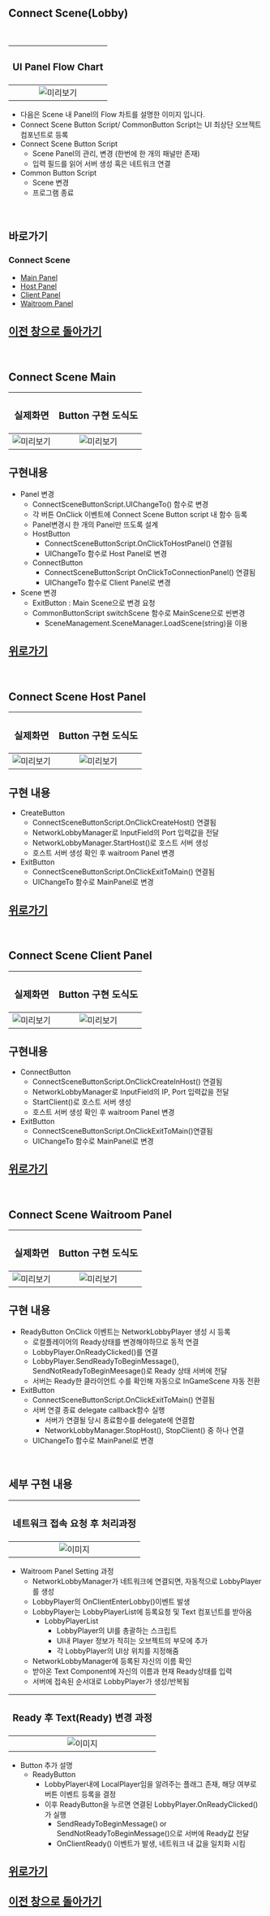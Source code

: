 ## Connect Scene(Lobby)
<br>

| <H3><b>UI Panel Flow Chart</b></H3>|
|:---:|
|![미리보기](../_Image/Connect%20Scene%20UIFlowChart.png)|
- 다음은 Scene 내 Panel의 Flow 차트를 설명한 이미지 입니다.
- Connect Scene Button Script/ CommonButton Script는 UI 최상단 오브젝트 컴포넌트로 등록
- Connect Scene Button Script 
  - Scene Panel의 관리, 변경 (한번에 한 개의 패널만 존재)
  - 입력 필드를 읽어 서버 생성 혹은 네트워크 연결
- Common Button Script
  - Scene 변경
  - 프로그램 종료
  
<br>

## 바로가기
### Connect Scene
 - [Main Panel](#connect-scene-main)
 - [Host Panel](#connect-scene-host-panel)
 - [Client Panel](#connect-scene-client-panel)
 - [Waitroom Panel](#connect-scene-waitroom-panel)


## [이전 창으로 돌아가기](https://github.com/shehdrbs123/Dongs-Portfolio/tree/main/UnityProject/NetworkShooting/Description/UI%2C%20Scene)

<br>

## Connect Scene Main

 |<H3><b>실제화면</b></H3>| <H3><b>Button 구현 도식도</b></H3>|
 |:---:|:---:|
 |![미리보기](../_Image/Connect%20Scene%20Main.png)|![미리보기](../_Image/Connect%20Scene%20MainPanel%20%EC%84%A4%EA%B3%84%20%EB%82%B4%EC%9A%A9.png)|

## 구현내용 
- Panel 변경
  - ConnectSceneButtonScript.UIChangeTo() 함수로 변경
  - 각 버튼 OnClick 이벤트에 Connect Scene Button script 내 함수 등록
  - Panel변경시 한 개의 Panel만 뜨도록 설계
  - HostButton
    - ConnectSceneButtonScript.OnClickToHostPanel() 연결됨
    - UIChangeTo 함수로 Host Panel로 변경
  - ConnectButton
    - ConnectSceneButtonScript OnClickToConnectionPanel() 연결됨
    - UIChangeTo 함수로 Client Panel로 변경
- Scene 변경
  - ExitButton : Main Scene으로 변경 요청
  - CommonButtonScript switchScene 함수로 MainScene으로 씬변경
    - SceneManagement.SceneManager.LoadScene(string)을 이용


## [위로가기](#connect-scenelobby)

<br>

## Connect Scene Host Panel

 |<H3><b>실제화면</b></H3>| <H3><b>Button 구현 도식도</b></H3>|
 |:---:|:---:|
 |![미리보기](../_Image/Connect%20Scene%20Host.png)|![미리보기](../_Image/Connect%20Scene%20Host%20Panel%20설계%20내용.png)|

 ## 구현 내용 
 - CreateButton
   - ConnectSceneButtonScript.OnClickCreateHost() 연결됨
   - NetworkLobbyManager로 InputField의 Port 입력값을 전달
   - NetworkLobbyManager.StartHost()로 호스트 서버 생성
   - 호스트 서버 생성 확인 후 waitroom Panel 변경
 - ExitButton
   - ConnectSceneButtonScript.OnClickExitToMain() 연결됨
   - UIChangeTo 함수로 MainPanel로 변경


## [위로가기](#connect-scenelobby)

<br>

## Connect Scene Client Panel

|<H3><b>실제화면</b></H3>| <H3><b>Button 구현 도식도</b></H3>|
 |:---:|:---:|
 | ![미리보기](../_Image/Connect%20Scene%20Client.png)|![미리보기](../_Image/Connect%20Scene%20Connect%20Panel%20설계%20내용.png)|

 ## 구현내용  
 - ConnectButton
   - ConnectSceneButtonScript.OnClickCreateInHost() 연결됨
   - NetworkLobbyManager로 InputField의 IP, Port 입력값을 전달
   - StartClient()로 호스트 서버 생성
   - 호스트 서버 생성 확인 후 waitroom Panel 변경
 - ExitButton
   - ConnectSceneButtonScript.OnClickExitToMain()연결됨
   - UIChangeTo 함수로 MainPanel로 변경

## [위로가기](#connect-scenelobby)

<br>

## Connect Scene Waitroom Panel

|<H3><b>실제화면</b></H3>|<H3><b>Button 구현 도식도</b></H3>|
|:---:|:---:|
|![미리보기](../_Image/waitroom%20client%20%EC%A0%91%EC%86%8D%2C%20%EB%8F%99%EA%B8%B0%ED%99%94.png)|![미리보기](../_Image/Waitroom%20Button%20%EA%B0%84%EB%8B%A8%20%EB%82%B4%EC%9A%A9.png)|

## 구현 내용
- ReadyButton OnClick 이벤트는 NetworkLobbyPlayer 생성 시 등록
  - 로컬플레이어의 Ready상태를 변경해야하므로 동적 연결
  - LobbyPlayer.OnReadyClicked()를 연결
  - LobbyPlayer.SendReadyToBeginMessage(), SendNotReadyToBeginMeesage()로 Ready 상태 서버에 전달
  - 서버는 Ready한 클라이언트 수를 확인해 자동으로 InGameScene 자동 전환
- ExitButton
  - ConnectSceneButtonScript.OnClickExitToMain() 연결됨
  - 서버 연결 종료 delegate callback함수 실행
    - 서버가 연결될 당시 종료함수를 delegate에 연결함
    - NetworkLobbyManager.StopHost(), StopClient() 중 하나 연결
  - UIChangeTo 함수로 MainPanel로 변경
<br>

## 세부 구현 내용

|<H3><b>네트워크 접속 요청 후 처리과정</b></H3>|
|:---:|
|![이미지](../_Image/Waitroom%20%EC%A0%91%EC%86%8D%20%ED%9B%84%20%EC%84%A4%EC%A0%95%EA%B3%BC%EC%A0%95.png)|
- Waitroom Panel Setting 과정
  -  NetworkLobbyManager가 네트워크에 연결되면, 자동적으로 LobbyPlayer를 생성
  -  LobbyPlayer의 OnClientEnterLobby()이벤트 발생
  -  LobbyPlayer는 LobbyPlayerList에 등록요청 및 Text 컴포넌트를 받아옴
     -  LobbyPlayerList
        -  LobbyPlayer의 UI를 총괄하는 스크립트
        -  UI내 Player 정보가 적히는 오브젝트의 부모에 추가
        -  각 LobbyPlayer의 UI상 위치를 지정해줌
  -  NetworkLobbyManager에 등록된 자신의 이름 확인
  -  받아온 Text Component에 자신의 이름과 현재 Ready상태를 입력
  -  서버에 접속된 순서대로 LobbyPlayer가 생성/반복됨


|<H3><b>Ready 후 Text(Ready) 변경 과정</b></H3>|
|:---:|
|![이미지](../_Image/Waitroom%20Ready%20후%20Text%20변경과정.png)|
-  Button 추가 설명
   - ReadyButton
     - LobbyPlayer내에 LocalPlayer임을 알려주는 플래그 존재, 해당 여부로 버튼 이벤트 등록을 결정
     - 이후 ReadyButton을 누르면 연결된 LobbyPlayer.OnReadyClicked()가 실행 
       - SendReadyToBeginMessage() or SendNotReadyToBeginMessage()으로 서버에 Ready값 전달
       - OnClientReady() 이벤트가 발생, 네트워크 내 값을 일치화 시킴


## [위로가기](#connect-scenelobby)

## [이전 창으로 돌아가기](https://github.com/shehdrbs123/Dongs-Portfolio/tree/main/UnityProject/NetworkShooting/Description/UI%2C%20Scene)